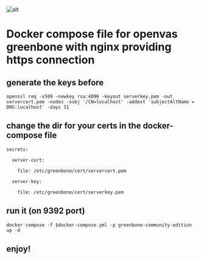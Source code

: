 ![alt](https://linuxincluded.com/wp-content/uploads/openvas_setup.png)

# Docker compose file for openvas greenbone with nginx providing https connection



## generate the keys before 

`openssl req -x509 -newkey rsa:4096 -keyout serverkey.pem -out servercert.pem -nodes -subj '/CN=localhost' -addext 'subjectAltName = DNS:localhost' -days 31`

## change the dir for your certs in the docker-compose file

`secrets:`

`  server-cert:`

`    file: /etc/greenbone/cert/servercert.pem`

`  server-key:`

`    file: /etc/greenbone/cert/serverkey.pem`

## run it (on 9392 port)

`docker compose -f $docker-compose.yml -p greenbone-community-edition up -d`

## enjoy!
